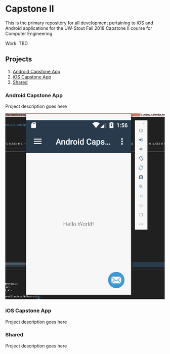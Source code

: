 # Capstone II

This is the primary repository for all development pertaining to iOS and Android applications for the UW-Stout Fall 2018 Capstone II course for Computer Engineering.


Work: TBD


## Projects
1. [Android Capstone App](#android-capstone-app)
2. [iOS Capstone App](#ios-capstone-app)
3. [Shared](#shared)


### Android Capstone App

Project description goes here

![Current Iteration](/docs/images/android_app_iteration1.gif)

### iOS Capstone App

Project description goes here

### Shared

Project description goes here